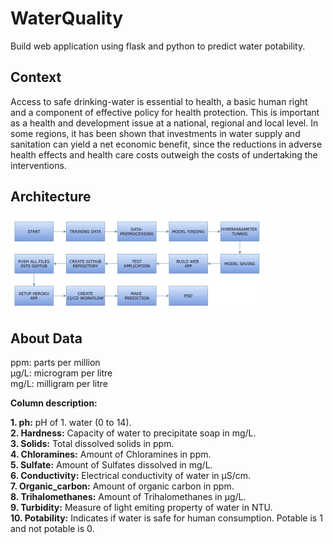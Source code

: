 # WaterQuality
Build web application using flask and python to predict water potability.

## Context
Access to safe drinking-water is essential to health, a basic human right and a component of effective policy for health protection. This is important as a health and development issue at a national, regional and local level. In some regions, it has been shown that investments in water supply and sanitation can yield a net economic benefit, since the reductions in adverse health effects and health care costs outweigh the costs of undertaking the interventions.

## Architecture

![alt text](https://github.com/Tejas2512/WaterQuality/blob/307b85e557b41dd206646c2311e2de8c910bd4c1/images/flow.png)


## About Data

ppm: parts per million\
μg/L: microgram per litre\
mg/L: milligram per litre

**Column description:**

**1. ph:** pH of 1. water (0 to 14).\
**2. Hardness:** Capacity of water to precipitate soap in mg/L.\
**3. Solids:** Total dissolved solids in ppm.\
**4. Chloramines:** Amount of Chloramines in ppm.\
**5. Sulfate:** Amount of Sulfates dissolved in mg/L.\
**6. Conductivity:** Electrical conductivity of water in μS/cm.\
**7. Organic_carbon:** Amount of organic carbon in ppm.\
**8. Trihalomethanes:** Amount of Trihalomethanes in μg/L.\
**9. Turbidity:** Measure of light emiting property of water in NTU.\
**10. Potability:** Indicates if water is safe for human consumption. Potable is 1 and not potable is 0.
